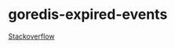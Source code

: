 # goredis-expired-events
[Stackoverflow](https://stackoverflow.com/questions/18328058/redis-notifications-get-key-and-value-on-expiration)
